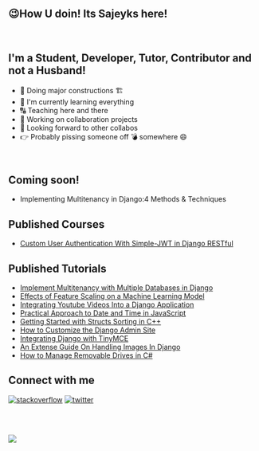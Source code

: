 ## :wink:How U doin! Its Sajeyks here!
<br>

## I'm a Student, Developer, Tutor, Contributor and not a Husband!
 - :construction: Doing major constructions 🏗️
 - :seedling: I'm currently learning everything
 - :capital_abcd: Teaching here and there
 - :two_men_holding_hands: Working on collaboration projects
 - :telescope: Looking forward to other collabos
 - :point_right: Probably pissing someone off :bomb: somewhere :smile:
<br>

## Coming soon!
- Implementing Multitenancy in Django:4 Methods & Techniques

## Published Courses
- [Custom User Authentication With Simple-JWT in Django RESTful](https://www.educative.io/courses/custom-user-authentication-with-simple-jwt-in-django-restful)

## Published Tutorials
 - [Implement Multitenancy with Multiple Databases in Django](https://www.section.io/engineering-education/implement-multitenancy-with-multiple-databases-in-django/)
 - [Effects of Feature Scaling on a Machine Learning Model](https://www.section.io/engineering-education/feature-scaling-effects-machine-learning-model/)
 - [Integrating Youtube Videos Into a Django Application](https://www.section.io/engineering-education/integrating-youtube-videos-into-a-django-application/)
 - [Practical Approach to Date and Time in JavaScript](https://www.section.io/engineering-education/practical-approach-to-date-and-time-in-javascript/)
 - [Getting Started with Structs Sorting in C++](https://www.section.io/engineering-education/getting-started-with-structs-sorting-in-c++/)
 - [How to Customize the Django Admin Site](https://www.section.io/engineering-education/customizing-django-admin/)
 - [Integrating Django with TinyMCE](https://www.section.io/engineering-education/integrating-django-with-tinymce/)
 - [An Extense Guide On Handling Images In Django](https://www.section.io/engineering-education/an-extensive-guide-on-handling-images-in-django/)
 - [How to Manage Removable Drives in C#](https://www.section.io/engineering-education/how-to-create-a-winforms-io-manager-for-removable-drives-in-csharp/)



## Connect with me
<p align="start">
<a href="https://stackoverflow.com/users/12601926/sajeyks-mwangi"><img src="https://img.icons8.com/color/50/000000/stackoverflow.png" alt="stackoverflow"/></a>
  <a href="https://mobile.twitter.com/sam11096199/"><img src="https://img.icons8.com/color/50/000000/twitter-squared.png" alt="twitter"/></a>
</p>

<br>

<br>

![](https://komarev.com/ghpvc/?username=Sajeyks&color=blueviolet)

<br>

